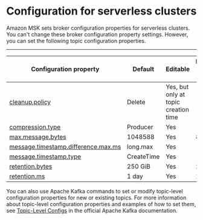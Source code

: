 # Configuration for serverless clusters<a name="serverless-config"></a>

Amazon MSK sets broker configuration properties for serverless clusters\. You can't change these broker configuration property settings\. However, you can set the following topic configuration properties\.


****  

| Configuration property | Default | Editable | Maximum allowed value | 
| --- | --- | --- | --- | 
| [cleanup\.policy](https://kafka.apache.org/documentation/#topicconfigs_cleanup.policy) | Delete | Yes, but only at topic creation time |  | 
|  [compression\.type](https://kafka.apache.org/documentation/#topicconfigs_compression.type)  | Producer | Yes |  | 
|  [max\.message\.bytes](https://kafka.apache.org/documentation/#topicconfigs_max.message.bytes)  | 1048588 | Yes | 8 MiB | 
|  [message\.timestamp\.difference\.max\.ms](https://kafka.apache.org/documentation/#topicconfigs_message.timestamp.difference.max.ms)  | long\.max | Yes |  | 
|  [message\.timestamp\.type](https://kafka.apache.org/documentation/#topicconfigs_message.timestamp.type)  | CreateTime | Yes |  | 
|  [retention\.bytes](https://kafka.apache.org/documentation/#topicconfigs_retention.bytes)  | 250 GiB | Yes | 250 GiB | 
|  [retention\.ms](https://kafka.apache.org/documentation/#topicconfigs_retention.ms)  | 1 day | Yes | 1 day | 

You can also use Apache Kafka commands to set or modify topic\-level configuration properties for new or existing topics\. For more information about topic\-level configuration properties and examples of how to set them, see [Topic\-Level Configs](https://kafka.apache.org/documentation/#topicconfigs) in the official Apache Kafka documentation\.